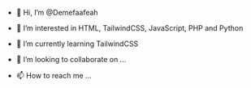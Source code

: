 - 👋 Hi, I’m @Demefaafeah
- 👀 I’m interested in HTML, TailwindCSS, JavaScript, PHP and Python

- 🌱 I’m currently learning TailwindCSS
- 💞️ I’m looking to collaborate on ...
- 📫 How to reach me ...

<!---
Demefaafeah/Demefaafeah is a ✨ special ✨ repository because its `README.md` (this file) appears on your GitHub profile.
You can click the Preview link to take a look at your changes.
--->
